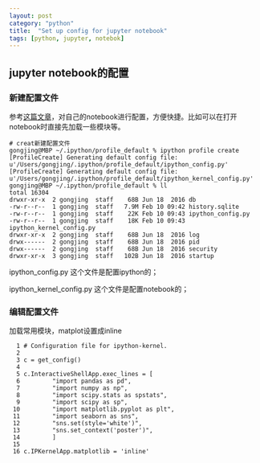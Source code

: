 ```yaml
---
layout: post
category: "python"
title:  "Set up config for jupyter notebook"
tags: [python, jupyter, notebok]
---
```


## jupyter notebook的配置

### 新建配置文件

参考[这篇文章](https://segmentfault.com/a/1190000009305646)，对自己的notebook进行配置，方便快捷。比如可以在打开notebook时直接先加载一些模块等。

~~~
# creat新建配置文件
gongjing@MBP ~/.ipython/profile_default % ipython profile create
[ProfileCreate] Generating default config file: u'/Users/gongjing/.ipython/profile_default/ipython_config.py'
[ProfileCreate] Generating default config file: u'/Users/gongjing/.ipython/profile_default/ipython_kernel_config.py'
gongjing@MBP ~/.ipython/profile_default % ll
total 16304
drwxr-xr-x  2 gongjing  staff    68B Jun 18  2016 db
-rw-r--r--  1 gongjing  staff   7.9M Feb 10 09:42 history.sqlite
-rw-r--r--  1 gongjing  staff    22K Feb 10 09:43 ipython_config.py
-rw-r--r--  1 gongjing  staff    18K Feb 10 09:43 ipython_kernel_config.py
drwxr-xr-x  2 gongjing  staff    68B Jun 18  2016 log
drwx------  2 gongjing  staff    68B Jun 18  2016 pid
drwx------  2 gongjing  staff    68B Jun 18  2016 security
drwxr-xr-x  3 gongjing  staff   102B Jun 18  2016 startup
~~~

ipython_config.py 这个文件是配置ipython的；

ipython_kernel_config.py 这个文件是配置notebook的；

### 编辑配置文件

加载常用模块，matplot设置成inline

~~~
  1 # Configuration file for ipython-kernel.
  2
  3 c = get_config()
  4
  5 c.InteractiveShellApp.exec_lines = [
  6         "import pandas as pd",
  7         "import numpy as np",
  8         "import scipy.stats as spstats",
  9         "import scipy as sp",
 10         "import matplotlib.pyplot as plt",
 11         "import seaborn as sns",
 12         "sns.set(style='white')",
 13         "sns.set_context('poster')",
 14         ]
 15
 16 c.IPKernelApp.matplotlib = 'inline'
~~~
